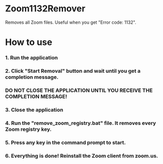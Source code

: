# Zoom1132Remover
Removes all Zoom files. Useful when you get "Error code: 1132".

# How to use
### 1. Run the application
### 2. Click "Start Removal" button and wait until you get a completion message.
### DO NOT CLOSE THE APPLICATION UNTIL YOU RECEIVE THE COMPLETION MESSAGE!
### 3. Close the application
### 4. Run the "remove_zoom_registry.bat" file. It removes every Zoom registry key.
### 5. Press any key in the command prompt to start.
### 6. Everything is done! Reinstall the Zoom client from zoom.us.
